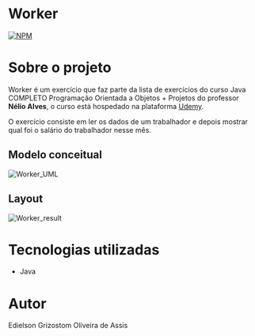 # Worker
[![NPM](https://img.shields.io/npm/l/react)](https://github.com/edielson-assis/Worker/blob/main/LICENSE) 

# Sobre o projeto
Worker é um exercício que faz parte da lista de exercícios do curso Java COMPLETO Programação Orientada a Objetos + Projetos do professor **Nélio Alves**, o curso está hospedado na plataforma [Udemy](https://www.udemy.com/course/java-curso-completo/ "Site da Udemy").

O exercício consiste em ler os dados de um trabalhador e depois mostrar qual foi o salário do trabalhador nesse mês. 

## Modelo conceitual
![Worker_UML](https://user-images.githubusercontent.com/105529988/178114279-194d481a-ebc4-46c4-83b5-1064dc26d8fd.png)

## Layout
![Worker_result](https://user-images.githubusercontent.com/105529988/178114424-41a92192-997f-463d-b64e-d4a5b2ecd3c6.png)

# Tecnologias utilizadas
- Java

# Autor
Edielson Grizostom Oliveira de Assis

